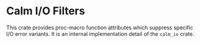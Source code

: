 # Calm I/O Filters

This crate provides proc-macro function attributes which suppress specific
I/O error variants. It is an internal implementation detail of the `calm_io`
crate.
